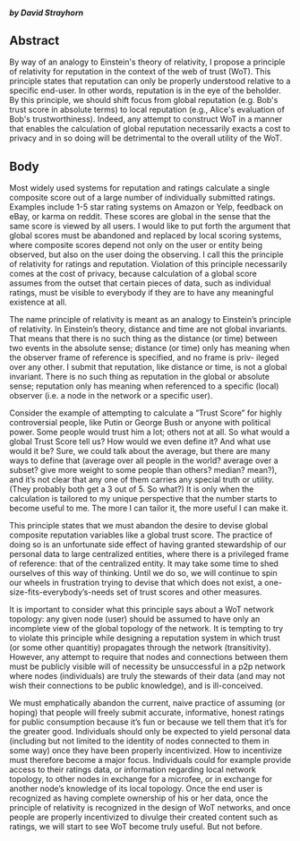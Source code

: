 #### _by David Strayhorn_

## Abstract

By way of an analogy to Einstein's theory of relativity, I propose a principle of relativity for reputation in the context of the web of trust (WoT). This principle states that reputation can only be properly understood relative to a specific end-user. In other words, reputation is in the eye of the beholder. By this principle, we should shift focus from global reputation (e.g. Bob's trust score in absolute terms) to local reputation (e.g., Alice's evaluation of Bob's trustworthiness). Indeed, any attempt to construct WoT in a manner that enables the calculation of global reputation necessarily exacts a cost to privacy and in so doing will be detrimental to the overall utility of the WoT.

## Body

Most widely used systems for reputation and ratings calculate a single composite score out of a large number of individually submitted ratings. Examples include 1-5 star rating systems on Amazon or Yelp, feedback on eBay, or karma on reddit. These scores are global in the sense that the same score is viewed by all users. I would like to put forth the argument that global scores must be abandoned and replaced by local scoring systems, where composite scores depend not only on the user or entity being observed, but also on the user doing the observing. I call this the principle of relativity for ratings and reputation. Violation of this principle necessarily comes at the cost of privacy, because calculation of a global score assumes from the outset that certain pieces of data, such as individual ratings, must be visible to everybody if they are to have any meaningful existence at all.

The name principle of relativity is meant as an analogy to Einstein’s principle of relativity. In Einstein’s theory, distance and time are not global invariants. That means that there is no such thing as the distance (or time) between two events in the absolute sense; distance (or time) only has meaning when the observer frame of reference is specified, and no frame is priv- ileged over any other. I submit that reputation, like distance or time, is not a global invariant. There is no such thing as reputation in the global or absolute sense; reputation only has meaning when referenced to a specific (local) observer (i.e. a node in the network or a specific user).

Consider the example of attempting to calculate a ”Trust Score” for highly controversial people, like Putin or George Bush or anyone with political power. Some people would trust him a lot; others not at all. So what would a global Trust Score tell us? How would we even define it? And what use would it be? Sure, we could talk about the average, but there are many ways to define that (average over all people in the world? average over a subset? give more weight to some people than others? median? mean?), and it’s not clear that any one of them carries any special truth or utility. (They probably both get a 3 out of 5. So what?) It is only when the calculation is tailored to my unique perspective that the number starts to become useful to me. The more I can tailor it, the more useful I can make it.

This principle states that we must abandon the desire to devise global composite reputation variables like a global trust score. The practice of doing so is an unfortunate side effect of having granted stewardship of our personal data to large centralized entities, where there is a privileged frame of reference: that of the centralized entity. It may take some time to shed ourselves of this way of thinking. Until we do so, we will continue to spin our wheels in frustration trying to devise that which does not exist, a one-size-fits-everybody’s-needs set of trust scores and other measures.

It is important to consider what this principle says about a WoT network topology: any given node (user) should be assumed to have only an incomplete view of the global topology of the network. It is tempting to try to violate this principle while designing a reputation system in which trust (or some other quantitiy) propagates through the network (transitivity). However, any attempt to require that nodes and connections between them must be publicly visible will of necessity be unsuccessful in a p2p network where nodes (individuals) are truly the stewards of their data (and may not wish their connections to be public knowledge), and is ill-conceived.

We must emphatically abandon the current, naive practice of assuming (or hoping) that people will freely submit accurate, informative, honest ratings for public consumption because it’s fun or because we tell them that it’s for the greater good. Individuals should only be expected to yield personal data (including but not limited to the identity of nodes connected to them in some way) once they have been properly incentivized. How to incentivize must therefore become a major focus. Individuals could for example provide access to their ratings data, or information regarding local network topology, to other nodes in exchange for a microfee, or in exchange for another node’s knowledge of its local topology. Once the end user is recognized as having complete ownership of his or her data, once the principle of relativity is recognized in the design of WoT networks, and once people are properly incentivized to divulge their created content such as ratings, we will start to see WoT become truly useful. But not before.

